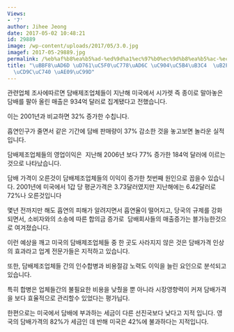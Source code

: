 ```yaml
---
Views:
- '7'
author: Jihee Jeong
date: 2017-05-02 10:48:21
id: 29889
image: /wp-content/uploads/2017/05/3.0.jpg
imagef: 2017-05-29889.jpg
permalink: /%eb%af%b8%ea%b5%ad-%ed%9d%a1%ec%97%b0%ec%9d%b8%ea%b5%ac-%ec%a4%84%ec%96%b4%eb%8f%84-%eb%8b%b4%eb%b0%b0-%eb%a7%a4%ec%b6%9c%ec%9d%80-%ea%b8%89%ec%a6%9d/
title: "\uBBF8\uAD6D \uD761\uC5F0\uC778\uAD6C \uC904\uC5B4\uB3C4  \uB2F4\uBC30 \uB9E4\
  \uCD9C\uC740 \uAE09\uC99D"
---
```


관련업체 조사에따르면 담배제조업체들이 지난해 미국에서 시가렛 즉 종이로 말아놓은 담배를 팔아 올린 매출은 934억 달러로 집계됐다고 전했습니다.

이는 2001년과 비교하면 32% 증가한 수칩니다.

흡연인구가 줄면서 같은 기간에 담배 판매량이 37% 감소한 것을 놓고보면 놀라운 실적입니다.

담배제조업체들의 영업이익은  지난해 2006년 보다 77% 증가한 184억 달러에 이르는 것으로 나타났습니다.

담배 가격이 오른것이 담배제조업체들의 이익이 증가한 첫번째 원인으로 꼽을수 있습니다. 2001년에 미국에서 1갑 당 평균가격은 3.73달러였지만 지난해에는 6.42달러로 72%나 오른것입니다

몇년 전까지만 해도 흡연의 피해가 알려지면서 흡연율이 떨어지고, 당국의 규제를 강화되면서, 소비자와의 소송에 따른 합의금 증가로  담배회사들의 매출증가는 블가능한것으로 여겨졌습니다.

이런 예상을 깨고 미국의 담배제조업체들 중 한 곳도 사라지지 않은 것은 담배가격 인상의 효과라고 업계 전문가들은 지적하고 있습니다.

또한, 담배제조업체들 간의 인수합병과 비용절감 노력도 이익을 늘린 요인으로 분석되고 있습니다.

특히 합병은 업체들간의 불필요한 비용을 낮췄을 뿐 아니라 시장영향력이 커져 담배가격을 보다 효율적으로 관리할수 있었다는 평가닙다.

한편으로는 미국에서 담배에 부과하는 세금이 다른 선진국보다 낮다고 지적 입니다. 영국의 담배가격의 82%가 세금인 데 반해 미국은 42%에 불과하다는 지적입니다.